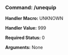### Command: /unequip

**Handler Macro:** UNKNOWN

**Handler Value:** 999

**Required Status:** 0

**Arguments:**
None
